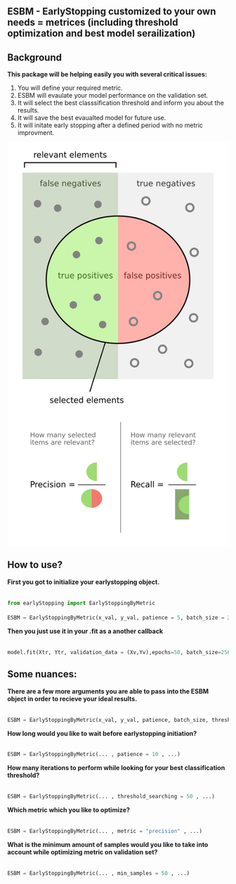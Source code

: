 ## ESBM - EarlyStopping customized to your own needs = metrices (including threshold optimization and best model serailization)


## Background

**This package will be helping easily you with several critical issues:**

1. You will define your required metric.
2. ESBM will evaulate your model performance on the validation set.
3. It will select the best classsification threshold and inform you about the results.
4. It will save the best evaualted model for future use.
5. It will initate early stopping after a defined period with no metric improvment.


![](https://github.com/itamargol/EarlyStoppingByMetric/blob/master/Precisionrecall.svg.png)

## How to use?

**First you got to initialize your earlystopping object.**

                           
``` python

from earlyStopping import EarlyStoppingByMetric

ESBM = EarlyStoppingByMetric(x_val, y_val, patience = 5, batch_size = 256)

```     

**Then you just use it in your .fit as a another callback**

``` python

model.fit(Xtr, Ytr, validation_data = (Xv,Yv),epochs=50, batch_size=256, verbose=1,callbacks=[ESBM],shuffle=True)


```     

## Some nuances:

**There are a few more arguments you are able to pass into the ESBM object in order to recieve your ideal results.**

``` python

ESBM = EarlyStoppingByMetric(x_val, y_val, patience, batch_size, threshold_searching = 50, metric = "precision", min_samples = 50)

```    

**How long would you like to wait before earlystopping initiation?**

``` python

ESBM = EarlyStoppingByMetric(... , patience = 10 , ...)
```   

**How many iterations to perform while looking for your best classification threshold?**

``` python

ESBM = EarlyStoppingByMetric(... , threshold_searching = 50 , ...)
```    


**Which metric which you like to optimize?**

``` python

ESBM = EarlyStoppingByMetric(... , metric = "precision" , ...)

```  

**What is the minimum amount of samples would you like to take into account while optimizing metric on validation set?**

``` python

ESBM = EarlyStoppingByMetric(... , min_samples = 50 , ...)

```    




